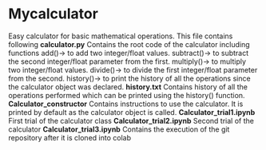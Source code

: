 # Mycalculator
Easy calculator for basic mathematical operations.
This file contains following
**calculator.py**
  Contains the root code of the calculator including functions
    add()-> to add two integer/float values.
    subtract()-> to subtract the second integer/float parameter from the first.
    multiply()-> to multiply two integer/float values.
    divide()-> to divide the first integer/float parameter from the second.
    history()-> to print the history of all the operations since the calculator object was declared.
**history.txt**
  Contains history of all the operations performed which can be printed using the history() function.
**Calculator_constructor**
  Contains instructions to use the calculator. It is printed by default as the calculator object is called.
**Calculator_trial1.ipynb**
  First trial of the calculator class
**Calculator_trial2.ipynb**
  Second trial of the calculator
**Calculator_trial3.ipynb**
  Contains the execution of the git repository after it is cloned into colab
